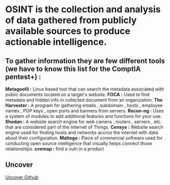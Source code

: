 # OSINT is the collection and analysis of data gathered from publicly available sources to produce actionable intelligence. 

## To gather information they are few different tools (we have to know this list for the ComptIA pentest+) : 

**Metagoofil :** Linux based tool that can search the metadata associated with public documents located on a target's website.
**FOCA :** Used to find metadata and hidden info in collected document from an organization.
**The Harvester :** A program for gathering emails , subdomain , hosts , employee names , PGP keys , open ports and banners from servers.
**Recon-ng :** Uses a system of modules to add additional features and functions for your use. 
**Shodan :** A website search engine for web camera , routers , servers , etc. that are considered part of the Internet of Things.
**Censys :** Website search engine used for finding hosts and networks accros the internet with data about their configuration.
**Maltego :** Piece of commercial software used for conducting open source intelligence that visually helps connect those relationships.
**cvemap :** find a vuln in a product

## Uncover

[Uncover Github](https://github.com/projectdiscovery/uncover)